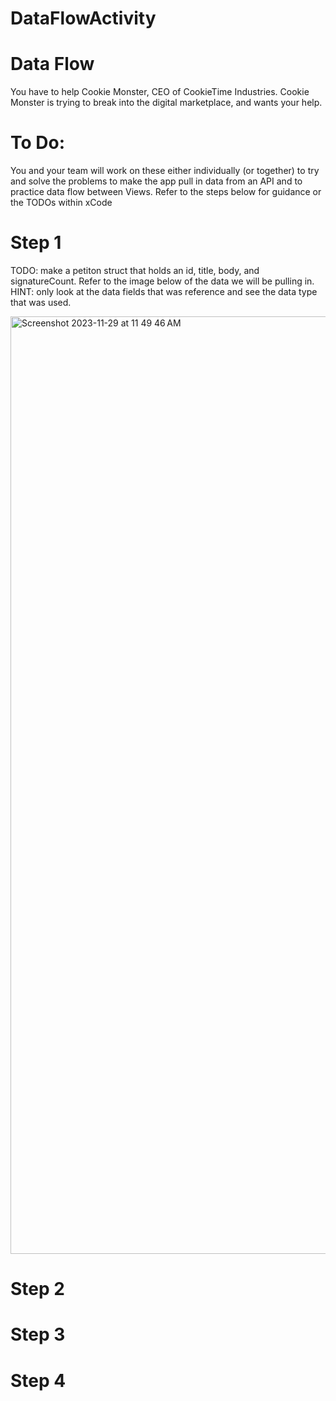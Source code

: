 # DataFlowActivity

# Data Flow

You have to help Cookie Monster, CEO of CookieTime Industries. Cookie Monster is trying to break into the digital marketplace, and wants your help.

# To Do:

You and your team will work on these either individually (or together) to try and solve the problems to make the app pull in data from an API and to practice data flow between Views. Refer to the steps below for guidance or the TODOs within xCode

# Step 1

 TODO: make a petiton struct that holds an id, title, body, and signatureCount. Refer to the image below of the data we will be pulling in. 
 HINT: only look at the data fields that was reference and see the data type that was used.

 <img width="1500" alt="Screenshot 2023-11-29 at 11 49 46 AM" src="https://github.com/ngordon68/DataFlowActivity/assets/102773701/454110ad-0f01-4d41-9813-b87d2dc4a1af">


# Step 2

# Step 3

# Step 4
